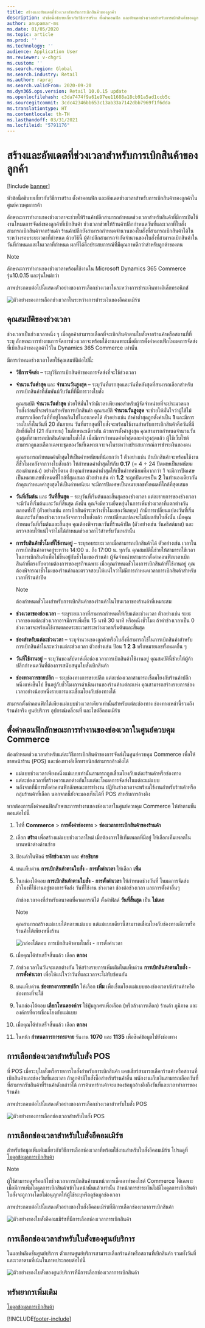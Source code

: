 ```yaml
---
title: สร้างและอัพเดตที่ช่วงเวลาสำหรับการเบิกสินค้าของลูกค้า
description: หัวข้อนี้อธิบายเกี่ยวกับวิธีการสร้าง ตั้งค่าคอนฟิก และอัพเดตช่วงเวลาสำหรับการเบิกสินค้าของลูกค้าในศูนย์ควบคุมการค้า
author: anupamar-ms
ms.date: 01/05/2020
ms.topic: article
ms.prod: ''
ms.technology: ''
audience: Application User
ms.reviewer: v-chgri
ms.custom: ''
ms.search.region: Global
ms.search.industry: Retail
ms.author: rapraj
ms.search.validFrom: 2020-09-20
ms.dyn365.ops.version: Retail 10.0.15 update
ms.openlocfilehash: c3da7474f9a61e97ee11688a18cb91a5ad1ccb5c
ms.sourcegitcommit: 3cdc42346bb653c13ab33a7142dbb7969f1f6dda
ms.translationtype: HT
ms.contentlocale: th-TH
ms.lasthandoff: 03/31/2021
ms.locfileid: "5791176"
---
```

# <a name="create-and-update-time-slots-for-customer-pickup"></a>สร้างและอัพเดตที่ช่วงเวลาสำหรับการเบิกสินค้าของลูกค้า

[!include [banner](../../includes/banner.md)]

หัวข้อนี้อธิบายเกี่ยวกับวิธีการสร้าง ตั้งค่าคอนฟิก และอัพเดตช่วงเวลาสำหรับการเบิกสินค้าของลูกค้าในศูนย์ควบคุมการค้า

ลักษณะการทำงานของช่วงเวลาจะช่วยให้ร้านค้าปลีกสามารถกำหนดช่วงเวลาสำหรับสินค้าที่มีการเปิดใช้งานโหมดการจัดส่งของลูกค้าที่เบิกสินค้า ช่วงเวลาช่วยให้ร้านค้าปลีกกำหนดวันที่และเวลาที่ใบสั่งสามารถเบิกสินค้าจากร้านค้า ร้านค้าปลีกยังสามารถกำหนดจำนวนของใบสั่งที่สามารถเบิกสินค้าได้ในระหว่างรอบระยะเวลาที่กำหนด ด้วยวิธีนี้ ผู้ค้าปลีกสามารถจำกัดจำนวนของใบสั่งที่สามารถเบิกสินค้าในวันที่กำหนดและในเวลาที่กำหนด ผลที่ได้คือประสบการณ์ที่มีคุณภาพดีกว่าสำหรับลูกค้าของตน

> [!NOTE]
> ลักษณะการทำงานของช่วงเวลาพร้อมใช้งานใน Microsoft Dynamics 365 Commerce รุ่น10.0.15 และรุ่นใหม่กว่า

ภาพประกอบต่อไปนี้แสดงตัวอย่างของการเลือกช่วงเวลาในระหว่างการชำระเงินทางอิเล็กทรอนิกส์

![ตัวอย่างของการเลือกช่วงเวลาในระหว่างการชำระเงินของอีคอมเมิร์ซ](../dev-itpro/media/Curbside_timeslot_eCommerce.PNG)

## <a name="time-slot-properties"></a>คุณสมบัติของช่วงเวลา

ช่วงเวลาเป็นช่วงเวลาหนึ่ง ๆ เมื่อลูกค้าสามารถเลือกที่จะเบิกสินค้าตามใบสั่งจากร้านค้าหรือสถานที่ที่ระบุ ลักษณะการทำงานการจัดการช่วงเวลาจะพร้อมใช้งานเฉพาะเมื่อมีการตั้งค่าคอนฟิกโหมดการจัดส่งที่เบิกสินค้าของลูกค้าไว้ใน Dynamics 365 Commerce เท่านั้น

มีการกำหนดช่วงเวลาโดยใช้คุณสมบัติต่อไปนี้:

- **วิธีการจัดส่ง** – ระบุวิธีการเบิกสินค้าของการจัดส่งที่จะใช้ช่วงเวลา
- **จำนวนวันต่ำสุด** และ **จำนวนวันสูงสุด** – ระบุวันที่แรกสุดและวันที่หลังสุดที่สามารถเลือกสำหรับการเบิกสินค้าที่สัมพันธ์กับวันที่ที่มีการวางใบสั่ง 

    คุณสมบัติ **จำนวนวันต่ำสุด** ช่วยให้มั่นใจว่ามีเวลาเพียงพอสำหรับผู้จัดจำหน่ายที่จะประมวลผลใบสั่งก่อนที่จะพร้อมสำหรับการเบิกสินค้า คุณสมบัติ **จำนวนวันสูงสุด** จะช่วยให้มั่นใจว่าผู้ใช้ไม่สามารถเลือกวันที่ที่อยู่ไกลเกินไปในอนาคตได้ ตัวอย่างเช่น ถ้าค่าต่ำสุดถูกตั้งค่าเป็น **1** และมีการวางใบสั่งในวันที่ 20 กันยายน วันที่แรกสุดที่ใบสั่งจะพร้อมใช้งานสำหรับการเบิกสินค้าคือวันที่มีสิทธิ์ถัดไป (21 กันยายน) ในลักษณะเดียวกัน ด้วยการตั้งค่าสูงสุด คุณสามารถกำหนดจำนวนวันสูงสุดที่สามารถเบิกสินค้าตามใบสั่งได้ เมื่อมีการกำหนดค่าต่ำสุดและค่าสูงสุดแล้ว ผู้ใช้เว็บไซต์สามารถดูและเลือกเฉพาะชุดของวันที่เฉพาะเจาะจงในระหว่างประสบการณ์การชำระเงินของตน

    คุณสามารถกำหนดค่าต่ำสุดให้เป็นค่าทศนิยมที่น้อยกว่า 1 ตัวอย่างเช่น ถ้าเบิกสินค้าจะพร้อมใช้งานสี่ชั่วโมงหลังจากวางใบสั่งแล้ว ให้กำหนดค่าต่ำสุดให้กับ **0.17** (= 4 ÷ 24 ปัดเศษเป็นทศนิยมสองตำแหน่ง) อย่างไรก็ตาม ถ้าคุณกำหนดค่าต่ำสุดให้เป็นค่าทศนิยมที่มากกว่า 1 จะมีการปัดเศษเป็นหมายเลขทั้งหมดที่ใกล้ที่สุดเสมอ ตัวอย่างเช่น ค่า **1.2** จะถูกปัดเศษเป็น **2** ในทำนองเดียวกัน ถ้าคุณกำหนดค่าสูงสุดให้เป็นค่าทศนิยม จะมีการปัดเศษเป็นหมายเลขทั้งหมดที่ใกล้ที่สุดเสมอ 

- **วันที่เริ่มต้น** และ **วันที่สิ้นสุด** – ระบุวันที่เริ่มต้นและสิ้นสุดของช่วงเวลา แต่ละรายการของช่วงเวลาจะมีวันที่เริ่มต้นและวันที่สิ้นสุด ดังนั้น คุณจึงมีความยืดหยุ่นในการเพิ่มช่วงเวลาที่แตกต่างกันตลอดทั้งปี (ตัวอย่างเช่น การเบิกสินค้าระหว่างชั่วโมงของวันหยุด) ถ้ามีการเปลี่ยนแปลงวันที่เริ่มต้นและวันที่ของช่วงเวลาหลังจากวางใบสั่งแล้ว การเปลี่ยนแปลงจะไม่มีผลกับใบสั่งนั้น เมื่อคุณกำหนดวันที่เริ่มต้นและสิ้นสุด คุณต้องพิจารณาวันที่ร้านค้าปิด (ตัวอย่างเช่น วันคริสต์มาส) และตรวจสอบให้แน่ใจว่าไม่ได้กำหนดช่วงเวลาไว้สำหรับวันเหล่านั้น
- **การรับสินค้าชั่วโมงที่ใช้งานอยู่** – ระบุรอบระยะเวลาเมื่อสามารถเบิกสินค้าได้ ตัวอย่างเช่น เวลาในการเบิกสินค้าอาจอยู่ระหว่าง 14:00 น. ถึง 17:00 น. ทุกวัน คุณสมบัตินี้ช่วยให้สามารถใช้เวลาในการเบิกสินค้าเพื่อไม่ขึ้นอยู่กับชั่วโมงของร้านค้า ผู้จัดจำหน่ายสามารถตั้งค่าคอนฟิกเวลาเบิกสินค้าที่ตรงกับความต้องการของธุรกิจเฉพาะ เมื่อคุณกำหนดชั่วโมงการเบิกสินค้าที่ใช้งานอยู่ คุณต้องพิจารณาชั่วโมงของร้านค้าและตรวจสอบให้แน่ใจว่าไม่มีการกำหนดเวลาการเบิกสินค้าสำหรับเวลาที่ร้านค้าปิด

    > [!NOTE]
    > ต้องกำหนดชั่วโมงสำหรับการเบิกสินค้าของร้านค้าในโซนเวลาของร้านค้าที่เหมาะสม

- **ช่วงเวลาของช่องเวลา** – ระบุระยะเวลาที่สามารถกำหนดให้กับแต่ละช่วงเวลา ตัวอย่างเช่น ระยะเวลาของแต่ละช่วงเวลาอาจมีการเพิ่มขึ้น 15 นาที 30 นาที หรือหนึ่งชั่วโมง ถ้าค่าช่วงเวลาเป็น 0 ช่วงเวลาจะพร้อมใช้งานตลอดระยะเวลาระหว่างเวลาเริ่มต้นและสิ้นสุด
- **ช่องสำหรับแต่ละช่วงเวลา** – ระบุจำนวนของลูกค้าหรือใบสั่งที่สามารถใช้ในการเบิกสินค้าสำหรับการเบิกสินค้าในระหว่างแต่ละช่วงเวลา ตัวอย่างเช่น ป้อน **1** **2** **3** หรือหมายเลขทั้งหมดอื่น ๆ
- **วันที่ใช้งานอยู่** – ระบุวันของสัปดาห์เมื่อช่องเวลาการเบิกสินค้าใช้งานอยู่ คุณสมบัตินี้ช่วยให้ผู้ค้าปลีกกำหนดวันที่ต้องการสนับสนุนใบสั่งเบิกสินค้า
- **ช่องทางการขายปลีก** – ระบุช่องทางการขายปลีก แต่ละช่องเวลาสามารถเชื่อมโยงกับร้านค้าปลีกหนึ่งแห่งขึ้นไป ขึ้นอยู่กับชั่วโมงการดำเนินงานของร้านค้าแต่ละแห่ง คุณสามารถสร้างรายการช่องเวลาอย่างน้อยหนึ่งรายการและเชื่อมโยงกับช่องทางได้ 

<!-- ![HQ Timeslot overview](../dev-itpro/media/Curbside_timeslot_Settings_overview.PNG) -->

สามารถตั้งค่าคอนฟิกได้เพียงแม่แบบช่วงเวลาเดียวเท่านั้นสำหรับแต่ละช่องทาง ช่องทางเหล่านี้รวมถึงร้านค้าจริง ศูนย์บริการ อุปกรณ์เคลื่อนที่ และไซต์อีคอมเมิร์ซ

## <a name="configure-the-time-slot-feature-in-commerce-headquarters"></a>ตั้งค่าคอนฟิกลักษณะการทำงานของช่องเวลาในศูนย์ควบคุม Commerce

ต้องกำหนดช่วงเวลาสำหรับแต่ละวิธีการเบิกสินค้าของการจัดส่งในศูนย์ควบคุม Commerce เพื่อให้ขายหน้าร้าน (POS) และช่องทางอิเล็กทรอนิกส์สามารถอ้างอิงได้

- แม่แบบช่วงเวลาเพียงหนึ่งแม่แบบเท่านั้นสามารถถูกเชื่อมโยงกับแต่ละร้านค้าหรือช่องทาง
- แต่ละช่องเวลาที่สร้างควรแตกต่างกันในแต่ละโหมดการจัดส่งในแต่ละแม่แบบ
- หลังจากที่มีการตั้งค่าคอนฟิกลักษณะการทำงาน ปฏิทินช่วงเวลาจะพร้อมใช้งานสำหรับร้านค้าหรือกลุ่มร้านค้าที่เลือก นอกจากนี้ยังจะมองเห็นได้ที่ POS สำหรับการอ้างอิง

หากต้องการตั้งค่าคอนฟิกลักษณะการทำงานของช่องเวลาในศูนย์ควบคุม Commerce ให้ทำตามขั้นตอนต่อไปนี้

1. ไปที่ **Commerce** \> **การตั้งค่าช่องทาง** \> **ช่องเวลาการเบิกสินค้าของร้านค้า**
1. เลือก **สร้าง** เพื่อสร้างแม่แบบช่วงเวลาใหม่ เมื่อต้องการใช้เท็มเพลตที่มีอยู่ ให้เลือกเท็มเพลตในบานหน้าต่างด้านซ้าย
1. ป้อนค้าในฟิลด์ **รหัสช่วงเวลา** และ **คำอธิบาย**
1. บนแท็บด่วน **การเบิกสินค้าตามใบสั่ง - การตั้งค่าเวลา** ให้เลือก **เพิ่ม**
1. ในกล่องโต้ตอบ **การเบิกสินค้าตามใบสั่ง - การตั้งค่าเวลา** ให้กำหนดช่วงวันที่ โหมดการจัดส่ง ชั่วโมงที่ใช้งานอยู่ของการจัดส่ง วันที่ใช้งาน ช่วงเวลา ช่องต่อช่วงเวลา และการตั้งค่าอื่นๆ

    ถ้าช่องเวลาคงที่สำหรับอนาคตที่คาดการณ์ได้ ตั้งค่าฟิลด์ **วันที่สิ้นสุด** เป็น **ไม่เคย**

    > [!NOTE]
    > คุณสามารถสร้างแม่แบบได้หลายแม่แบบ แต่แม่แบบเดียวนี้สามารถเชื่อมโยงกับช่องทางเดียวหรือร้านค้าได้เพียงหนึ่งร้าน

    ![กล่องโต้ตอบ การเบิกสินค้าตามใบสั่ง - การตั้งค่าเวลา](../dev-itpro/media/Curbside_timeslot_Settings_Page.PNG)

1. เมื่อคุณได้ทำเสร็จสิ้นแล้ว เลือก **ตกลง**
1. ถ้าช่วงเวลาในวันจะแตกต่างกัน ให้สร้างรายการเพิ่มเติมในแท็บด่วน **การเบิกสินค้าตามใบสั่ง - การตั้งค่าเวลา** เพื่อให้แน่ใจว่าวันที่และเวลาจะไม่ทับซ้อนกัน
1. บนแท็บด่วน **ช่องทางการขายปลีก** ให้เลือก **เพิ่ม** เพื่อเชื่อมโยงแม่แบบของช่องเวลากับร้านค้าหรือช่องทางที่จะใช้
1. ในกล่องโต้ตอบ **เลือกโหนดองค์กร** ใช้ปุ่มลูกศรเพื่อเลือก (หรือล้างการเลือก) ร้านค้า ภูมิภาค และองค์กรที่ควรเชื่อมโยงกับแม่แบบ

    <!-- ![HQ Timeslot overview](../dev-itpro/media/Curbside_timeslot_Settings_overview.PNG) -->

1. เมื่อคุณได้ทำเสร็จสิ้นแล้ว เลือก **ตกลง**
1. ในหน้า **กำหนดการการกระจาย** รันงาน **1070** และ **1135** เพื่อซิงค์ข้อมูลไปยังช่องทาง

## <a name="time-slot-selection-for-pos-orders"></a>การเลือกช่องเวลาสำหรับใบสั่ง POS

ที่ POS เมื่อระบุใบสั่งหรือรายการใบสั่งสำหรับการเบิกสินค้า แคชเชียร์สามารถเลือกร้านค้าหรือสถานที่เบิกสินค้าและช่องวันที่และเวลา ถ้าลูกค้ามีใบสั่งซื้อสำหรับร้านค้าอื่น พนักงานเก็บเงินสามารถเลือกวันที่ที่สามารถรับสินค้าที่ร้านค้าดังกล่าวได้ การค้นหาร้านค้าจะแสดงข้อมูลอ้างอิงถึงวันที่และเวลาทำการของร้านค้า

ภาพประกอบต่อไปนี้แสดงตัวอย่างของการเลือกช่วงเวลาสำหรับใบสั่ง POS

![ตัวอย่างของการเลือกช่องเวลาสำหรับใบสั่ง POS](../dev-itpro/media/Curbside_timeslot_POS.png)

## <a name="time-slot-selection-for-e-commerce-orders"></a>การเลือกช่องเวลาสำหรับใบสั่งอีคอมเมิร์ซ

สำหรับข้อมูลเพิ่มเติมเกี่ยวกับวิธีการเลือกช่องเวลาที่พร้อมใช้งานสำหรับใบสั่งอีคอมเมิร์ซ โปรดดูที่ [โมดูลข้อมูลการเบิกสินค้า](../pickup-info-module.md)

> [!NOTE]
> ผู้ใช้สามารถดูหรือแก้ไขช่วงเวลาการเบิกสินค้าบนหน้าการเช็คเอาท์ของไซต์ Commerce ได้เฉพาะเมื่อมีการเพิ่มโมดูลการเบิกสินค้าเข้าในหน้านั้นแล้วเท่านั้น ถ้าหน้าการชำระเงินไม่มีโมดูลการเบิกสินค้า ใบสั่งจะถูกวางโดยไม่อนุญาตให้ผู้ใช้ระบุหรือดูข้อมูลช่องเวลา

ภาพประกอบต่อไปนี้แสดงตัวอย่างของใบสั่งอีคอมเมิร์ซที่มีการเลือกช่องเวลาการเบิกสินค้า

![ตัวอย่างของใบสั่งอีคอมเมิร์ซที่มีการเลือกช่องเวลาการเบิกสินค้า](../dev-itpro/media/Curbside_timeslot_eCommerce_checkoutsummary.PNG)

## <a name="time-slot-selection-for-call-center-orders"></a>การเลือกช่องเวลาสำหรับใบสั่งของศูนย์บริการ

ในแอปพลิเคชันศูนย์บริการ ตัวแทนศูนย์บริการสามารถเลือกร้านค้าหรือสถานที่เบิกสินค้า รวมทั้งวันที่และเวลาตามที่เน้นในภาพประกอบต่อไปนี้

![ตัวอย่างของใบสั่งของศูนย์บริการที่มีการเลือกช่องเวลาการเบิกสินค้า](../dev-itpro/media/Curbside_timeslot_callcenter.png)

## <a name="additional-resources"></a>ทรัพยากรเพิ่มเติม

[โมดูลข้อมูลการเบิกสินค้า](../pickup-info-module.md)


[!INCLUDE[footer-include](../../includes/footer-banner.md)]